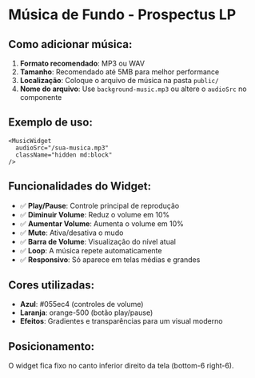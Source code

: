 # Música de Fundo - Prospectus LP

## Como adicionar música:

1. **Formato recomendado**: MP3 ou WAV
2. **Tamanho**: Recomendado até 5MB para melhor performance
3. **Localização**: Coloque o arquivo de música na pasta `public/`
4. **Nome do arquivo**: Use `background-music.mp3` ou altere o `audioSrc` no componente

## Exemplo de uso:

```tsx
<MusicWidget 
  audioSrc="/sua-musica.mp3" 
  className="hidden md:block"
/>
```

## Funcionalidades do Widget:

- ✅ **Play/Pause**: Controle principal de reprodução
- ✅ **Diminuir Volume**: Reduz o volume em 10%
- ✅ **Aumentar Volume**: Aumenta o volume em 10%
- ✅ **Mute**: Ativa/desativa o mudo
- ✅ **Barra de Volume**: Visualização do nível atual
- ✅ **Loop**: A música repete automaticamente
- ✅ **Responsivo**: Só aparece em telas médias e grandes

## Cores utilizadas:

- **Azul**: #055ec4 (controles de volume)
- **Laranja**: orange-500 (botão play/pause)
- **Efeitos**: Gradientes e transparências para um visual moderno

## Posicionamento:

O widget fica fixo no canto inferior direito da tela (bottom-6 right-6).
